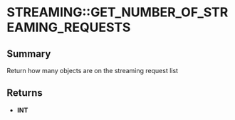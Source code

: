# STREAMING::GET_NUMBER_OF_STREAMING_REQUESTS

## Summary
Return how many objects are on the streaming request list

## Returns
* **INT**